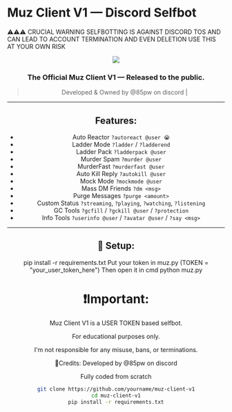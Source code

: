 
# Muz Client V1 — Discord Selfbot
⚠️⚠️⚠️ CRUCIAL WARNING SELFBOTTING IS AGAINST DISCORD TOS AND CAN LEAD TO ACCOUNT TERMINATION AND EVEN DELETION USE THIS AT YOUR OWN RISK
<div align="center">
  
<img src="https://media.discordapp.net/attachments/your-banner.gif">

### The Official Muz Client V1 — Released to the public.

> Developed & Owned by @85pw on discord | 

---

## Features:
- Auto Reactor `?autoreact @user 😭`
- Ladder Mode `?ladder` / `?ladderend`
- Ladder Pack `?ladderpack @user`
- Murder Spam `?murder @user`
- MurderFast `?murderfast @user`
- Auto Kill Reply `?autokill @user`
- Mock Mode `?mockmode @user`
- Mass DM Friends `?dm <msg>`
- Purge Messages `?purge <amount>`
- Custom Status `?streaming`, `?playing`, `?watching`, `?listening`
- GC Tools `?gcfill` / `?gckill @user` / `?protection`
- Info Tools `?userinfo @user` / `?avatar @user` / `?say <msg>`

---

## 🚀 Setup:
pip install -r requirements.txt
Put your token in muz.py (TOKEN = "your_user_token_here")
Then open it in cmd python muz.py

# ❗Important:
Muz Client V1 is a USER TOKEN based selfbot.

For educational purposes only.

I'm not responsible for any misuse, bans, or terminations.

🌟Credits:
Developed by @85pw on discord



Fully coded from scratch 




```bash
git clone https://github.com/yourname/muz-client-v1
cd muz-client-v1
pip install -r requirements.txt
